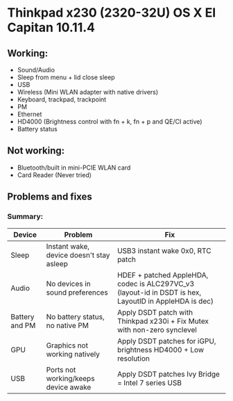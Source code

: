 # Thinkpad x230 (2320-32U) OS X El Capitan 10.11.4
## Working: 
* Sound/Audio
* Sleep from menu + lid close sleep
* USB
* Wireless (Mini WLAN adapter with native drivers)
* Keyboard, trackpad, trackpoint
* PM
* Ethernet
* HD4000 (Brightness control with fn + k, fn + p and QE/CI active)
* Battery status

## Not working:
* Bluetooth/built in mini-PCIE WLAN card
* Card Reader (Never tried)

## Problems and fixes

### Summary:

| Device        | Problem        | Fix  |
| ------------- | ------------    | ----- |
| Sleep | Instant wake, device doesn't stay asleep | USB3 instant wake 0x0, RTC patch |
| Audio | No devices in sound preferences |  HDEF + patched AppleHDA, codec is ALC297VC_v3 (layout-id in DSDT is hex, LayoutID in AppleHDA is dec) |
| Battery and PM | No battery status, no native PM | Apply DSDT patch with Thinkpad x230i + Fix Mutex with non-zero synclevel | 
| GPU | Graphics not working natively | Apply DSDT patches for iGPU, brightness HD4000 + Low resolution | 
| USB | Ports not working/keeps device awake | Apply DSDT patches Ivy Bridge = Intel 7 series USB | 
